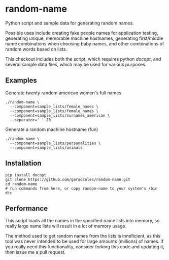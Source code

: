random-name
===========

Python script and sample data for generating random names.

Possible uses include creating fake people names for application testing,
generating unique, memorable machine hostnames, generating first/middle
name combinations when choosing baby names, and other combinations of
random words based on lists.

This checkout includes both the script, which requires python _docopt_, and
several sample data files, which may be used for various purposes.

## Examples

Generate twenty random american women's full names

    ./random-name \
      --component=sample_lists/female_names \
      --component=sample_lists/female_names \
      --component=sample_lists/surnames_american \
      --separator=' ' 20

Generate a random machine hostname (fun)

    ./random-name \
      --component=sample_lists/personalities \
      --component=sample_lists/animals

## Installation

    pip install docopt
    git clone https://github.com/geradcoles/random-name.git
    cd random-name
    # run commands from here, or copy random-name to your system's /bin dir

## Performance

This script loads all the names in the specified name lists into memory, so really
large name lists will result in a lot of memory usage.

The method used to get random names from the lists is inneficient, as this tool
was never intended to be used for large amounts (millions) of names. If you really
need this functionality, consider forking this code and updating it, then issue me
a pull request.

